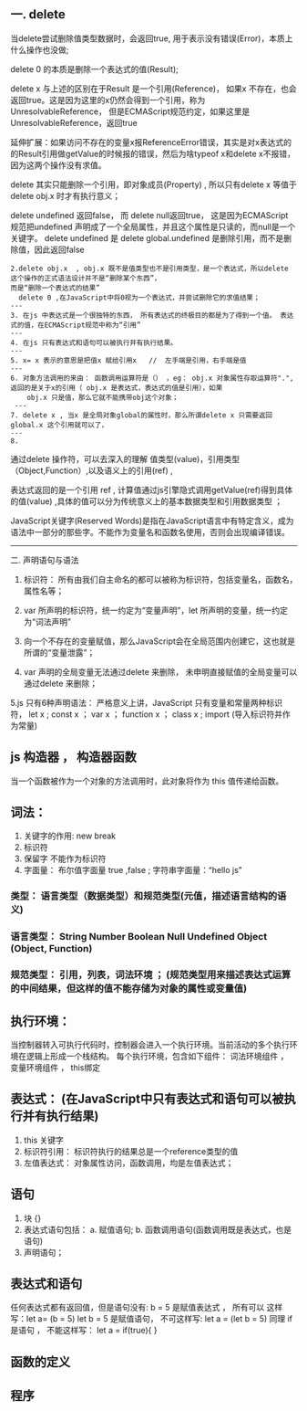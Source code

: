  ## 一. delete

 当delete尝试删除值类型数据时，会返回true, 用于表示没有错误(Error)，本质上什么操作也没做;

 delete 0 的本质是删除一个表达式的值(Result);

 delete x 与上述的区别在于Result 是一个引用(Reference)， 如果x 不存在，也会返回true。这是因为这里的x仍然会得到一个引用，称为UnresolvableReference， 但是ECMAScript规范约定，如果这里是UnresolvableReference，返回true
        
延伸扩展：如果访问不存在的变量x报ReferenceError错误，其实是对x表达式的的Result引用做getValue的时候报的错误，然后为啥typeof x和delete x不报错，因为这两个操作没有求值。

delete 其实只能删除一个引用，即对象成员(Property) , 所以只有delete x  等值于 delete obj.x 时才有执行意义；

delete undefined 返回false，  而 delete null返回true，  这是因为ECMAScript 规范把undefined 声明成了一个全局属性，并且这个属性是只读的，而null是一个关键字。 delete undefined 是 delete global.undefined 是删除引用，而不是删除值，因此返回false 




    2.delete obj.x  , obj.x 既不是值类型也不是引用类型，是一个表达式，所以delete 这个操作的正式语法设计并不是“删除某个东西”，
    而是“删除一个表达式的结果” 
      delete 0 ,在JavaScript中将0视为一个表达式，并尝试删除它的求值结果；
    ---
    3. 在js 中表达式是一个很独特的东西， 所有表达式的终极目的都是为了得到一个值。 表达式的值，在ECMAScript规范中称为“引用”
    ---
    4. 在js 只有表达式和语句可以被执行并有执行结果。
    ---
    5. x= x 表示的意思是把值x 赋给引用x   //  左手端是引用，右手端是值
    ---
    6. 对象方法调用的来由： 函数调用运算符是（） ，eg： obj.x 对象属性存取运算符".",返回的是关于x的引用（ obj.x 是表达式，表达式的值是引用），如果
        obj.x 只是值，那么它就不能携带obj这个对象；
     --- 
    7. delete x , 当x 是全局对象global的属性时，那么所谓delete x 只需要返回global.x 这个引用就可以了，
    ---
    8. 

通过delete 操作符，可以去深入的理解 值类型(value)，引用类型（Object,Function）,以及语义上的引用(ref) ,

表达式返回的是一个引用 ref , 计算值通过js引擎隐式调用getValue(ref)得到具体的值(value) ,具体的值可以分为传统意义上的基本数据类型和引用数据类型 ；


JavaScript关键字(Reserved Words)是指在JavaScript语言中有特定含义，成为语法中一部分的那些字。不能作为变量名和函数名使用，否则会出现编译错误。

---
二. 声明语句与语法


1. 标识符： 所有由我们自主命名的都可以被称为标识符，包括变量名，函数名，属性名等；

2. var 所声明的标识符，统一约定为“变量声明”，let 所声明的变量，统一约定为“词法声明”

3. 向一个不存在的变量赋值，那么JavaScript会在全局范围内创建它，这也就是所谓的“变量泄露”；
    
4. var 声明的全局变量无法通过delete 来删除， 未申明直接赋值的全局变量可以通过delete 来删除；    

5.js 只有6种声明语法：  严格意义上讲，JavaScript 只有变量和常量两种标识符，
let x  ; const x ；  var x ； function x ； class x  ; import (导入标识符并作为常量)




## js  构造器 ， 构造器函数

当一个函数被作为一个对象的方法调用时，此对象将作为 this 值传递给函数。


## 词法：
1. 关键字的作用: new break
2. 标识符
3. 保留字  不能作为标识符
4. 字面量：  布尔值字面量 true ,false ; 字符串字面量：“hello js”

### 类型： 语言类型（数据类型）和规范类型(元值，描述语言结构的语义)

### 语言类型： String Number Boolean Null Undefined Object (Object, Function)

### 规范类型： 引用，列表，词法环境 ； (规范类型用来描述表达式运算的中间结果，但这样的值不能存储为对象的属性或变量值)


## 执行环境：

当控制器转入可执行代码时，控制器会进入一个执行环境。当前活动的多个执行环境在逻辑上形成一个栈结构。
每个执行环境，包含如下组件： 词法环境组件 ， 变量环境组件 ， this绑定


## 表达式： (在JavaScript中只有表达式和语句可以被执行并有执行结果)

1. this 关键字
2. 标识符引用： 标识符执行的结果总是一个reference类型的值
3. 左值表达式： 对象属性访问，函数调用，均是左值表达式；

## 语句

1. 块 {}   
2. 表达式语句包括： 
    a. 赋值语句;
    b. 函数调用语句(函数调用既是表达式，也是语句)  
3. 声明语句； 


 ## 表达式和语句

 任何表达式都有返回值，但是语句没有: 
  b = 5 是赋值表达式 ， 所有可以 这样写：let  a= (b = 5)
  let b = 5 是赋值语句， 不可这样写:  let a = (let b = 5)
  同理  if是语句 ， 不能这样写：  let a = if(true){  } 

  ## 函数的定义


  ## 程序




